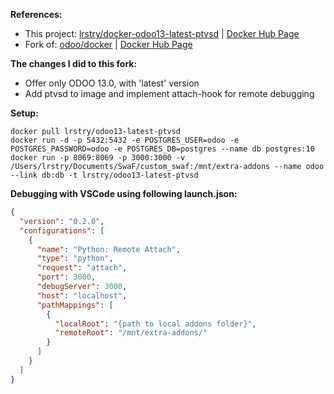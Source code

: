 **References:**

- This project: [lrstry/docker-odoo13-latest-ptvsd](https://github.com/lrstry/docker-odoo13-latest-ptvsd) | [Docker Hub Page](https://hub.docker.com/repository/docker/lrstry/odoo13-latest-ptvsd)
- Fork of: [odoo/docker](https://github.com/odoo/docker) | [Docker Hub Page](https://hub.docker.com/_/odoo)

**The changes I did to this fork:**

- Offer only ODOO 13.0, with 'latest' version
- Add ptvsd to image and implement attach-hook for remote debugging

**Setup:**

```shell
docker pull lrstry/odoo13-latest-ptvsd
docker run -d -p 5432:5432 -e POSTGRES_USER=odoo -e POSTGRES_PASSWORD=odoo -e POSTGRES_DB=postgres --name db postgres:10
docker run -p 8069:8069 -p 3000:3000 -v /Users/lrstry/Documents/SwaF/custom_swaf:/mnt/extra-addons --name odoo --link db:db -t lrstry/odoo13-latest-ptvsd
```

**Debugging with VSCode using following launch.json:**

```json
{
  "version": "0.2.0",
  "configurations": [
    {
      "name": "Python: Remote Attach",
      "type": "python",
      "request": "attach",
      "port": 3000,
      "debugServer": 3000,
      "host": "localhost",
      "pathMappings": [
        {
          "localRoot": "{path to local addons folder}",
          "remoteRoot": "/mnt/extra-addons/"
        }
      ]
    }
  ]
}
```
